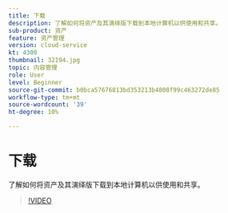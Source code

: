 ```yaml
---
title: 下载
description: 了解如何将资产及其演绎版下载到本地计算机以供使用和共享。
sub-product: 资产
feature: 资产管理
version: cloud-service
kt: 4300
thumbnail: 32194.jpg
topic: 内容管理
role: User
level: Beginner
source-git-commit: b0bca57676813bd353213b4808f99c463272de85
workflow-type: tm+mt
source-wordcount: '39'
ht-degree: 10%

---
```



# 下载

了解如何将资产及其演绎版下载到本地计算机以供使用和共享。

>[!VIDEO](https://video.tv.adobe.com/v/35090/?quality=12&learn=on&hidetitle=true)
